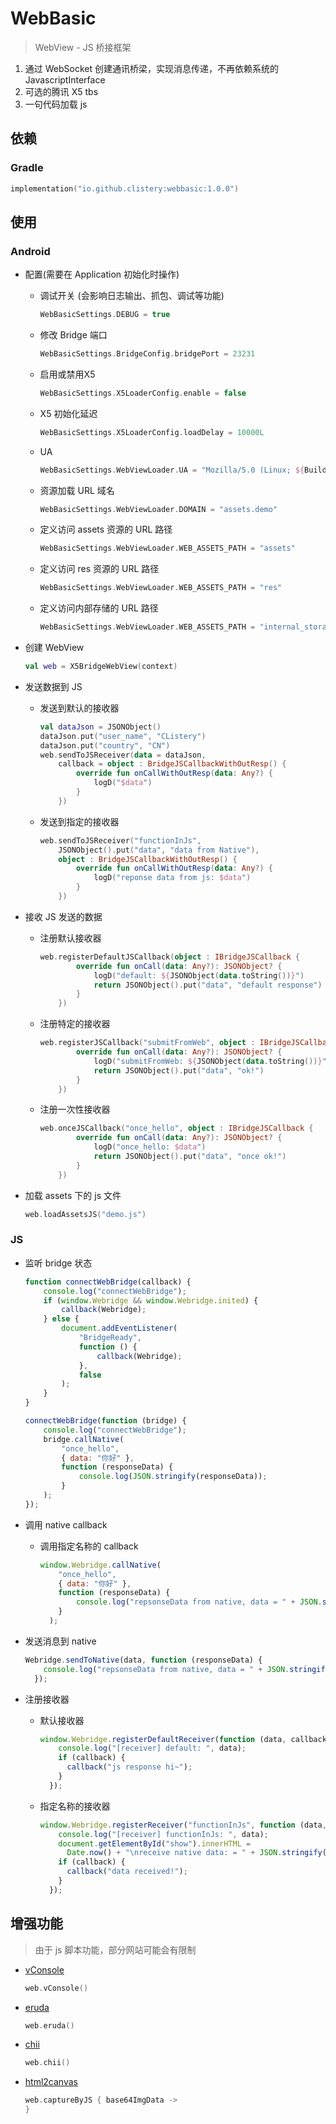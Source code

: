 # WebBasic

> WebView - JS 桥接框架

1. 通过 WebSocket 创建通讯桥梁，实现消息传递，不再依赖系统的 JavascriptInterface
2. 可选的腾讯 X5 tbs
3. 一句代码加载 js

## 依赖

### Gradle

```kts
implementation("io.github.clistery:webbasic:1.0.0")
```

## 使用

### Android

- 配置(需要在 Application 初始化时操作)

  - 调试开关 (会影响日志输出、抓包、调试等功能)

    ```kotlin
    WebBasicSettings.DEBUG = true
    ```

  - 修改 Bridge 端口

    ```kotlin
    WebBasicSettings.BridgeConfig.bridgePort = 23231
    ```

  - 启用或禁用X5

    ```kotlin
    WebBasicSettings.X5LoaderConfig.enable = false
    ```

  - X5 初始化延迟

    ```kotlin
    WebBasicSettings.X5LoaderConfig.loadDelay = 10000L
    ```

  - UA

    ```kotlin
    WebBasicSettings.WebViewLoader.UA = "Mozilla/5.0 (Linux; ${Build.VERSION.SDK_INT}) AppleWebKit/537.36 (KHTML, like Gecko) Chrome/86.0.4240.111 Mobile Safari/537.36"
    ```

  - 资源加载 URL 域名

    ```kotlin
    WebBasicSettings.WebViewLoader.DOMAIN = "assets.demo"
    ```

  - 定义访问 assets 资源的 URL 路径

    ```kotlin
    WebBasicSettings.WebViewLoader.WEB_ASSETS_PATH = "assets"
    ```

  - 定义访问 res 资源的 URL 路径

    ```kotlin
    WebBasicSettings.WebViewLoader.WEB_ASSETS_PATH = "res"
    ```

  - 定义访问内部存储的 URL 路径

    ```kotlin
    WebBasicSettings.WebViewLoader.WEB_ASSETS_PATH = "internal_storage"
    ```

- 创建 WebView

    ```kotlin
    val web = X5BridgeWebView(context)
    ```

- 发送数据到 JS

  - 发送到默认的接收器

    ```kotlin
    val dataJson = JSONObject()
    dataJson.put("user_name", "CListery")
    dataJson.put("country", "CN")
    web.sendToJSReceiver(data = dataJson,
        callback = object : BridgeJSCallbackWithOutResp() {
            override fun onCallWithOutResp(data: Any?) {
                logD("$data")
            }
        })
    ```

  - 发送到指定的接收器

    ```kotlin
    web.sendToJSReceiver("functionInJs",
        JSONObject().put("data", "data from Native"),
        object : BridgeJSCallbackWithOutResp() {
            override fun onCallWithOutResp(data: Any?) {
                logD("reponse data from js: $data")
            }
        })
    ```

- 接收 JS 发送的数据

  - 注册默认接收器

    ```kotlin
    web.registerDefaultJSCallback(object : IBridgeJSCallback {
            override fun onCall(data: Any?): JSONObject? {
                logD("default: ${JSONObject(data.toString())}")
                return JSONObject().put("data", "default response")
            }
        })
    ```

  - 注册特定的接收器

    ```kotlin
    web.registerJSCallback("submitFromWeb", object : IBridgeJSCallback {
            override fun onCall(data: Any?): JSONObject? {
                logD("submitFromWeb: ${JSONObject(data.toString())}")
                return JSONObject().put("data", "ok!")
            }
        })
    ```

  - 注册一次性接收器

    ```kotlin
    web.onceJSCallback("once_hello", object : IBridgeJSCallback {
            override fun onCall(data: Any?): JSONObject? {
                logD("once_hello: $data")
                return JSONObject().put("data", "once ok!")
            }
        })
    ```

- 加载 assets 下的 js 文件

    ```kotlin
    web.loadAssetsJS("demo.js")
    ```

### JS

- 监听 bridge 状态

    ```js
    function connectWebBridge(callback) {
        console.log("connectWebBridge");
        if (window.Webridge && window.Webridge.inited) {
            callback(Webridge);
        } else {
            document.addEventListener(
                "BridgeReady",
                function () {
                    callback(Webridge);
                },
                false
            );
        }
    }

    connectWebBridge(function (bridge) {
        console.log("connectWebBridge");
        bridge.callNative(
            "once_hello",
            { data: "你好" },
            function (responseData) {
                console.log(JSON.stringify(responseData));
            }
        );
    });
    ```

- 调用 native callback

  - 调用指定名称的 callback

    ```js
    window.Webridge.callNative(
        "once_hello",
        { data: "你好" },
        function (responseData) {
            console.log("repsonseData from native, data = " + JSON.stringify(responseData));
        }
      );
    ```

- 发送消息到 native

    ```js
    Webridge.sendToNative(data, function (responseData) {
        console.log("repsonseData from native, data = " + JSON.stringify(responseData););
      });
    ```

- 注册接收器

  - 默认接收器

    ```js
    window.Webridge.registerDefaultReceiver(function (data, callback) {
        console.log("[receiver] default: ", data);
        if (callback) {
          callback("js response hi~");
        }
      });
    ```

  - 指定名称的接收器

    ```js
    window.Webridge.registerReceiver("functionInJs", function (data, callback) {
        console.log("[receiver] functionInJs: ", data);
        document.getElementById("show").innerHTML =
          Date.now() + "\nreceive native data: = " + JSON.stringify(data);
        if (callback) {
          callback("data received!");
        }
      });
    ```

## 增强功能

> 由于 js 脚本功能，部分网站可能会有限制

- [vConsole](https://github.com/Tencent/vConsole)

    ```kotlin
    web.vConsole()
    ```

- [eruda](https://github.com/liriliri/eruda)

    ```kotlin
    web.eruda()
    ```

- [chii](https://github.com/liriliri/chii)

    ```kotlin
    web.chii()
    ```

- [html2canvas](https://github.com/niklasvh/html2canvas)

    ```kotlin
    web.captureByJS { base64ImgData ->
    }
    ```
